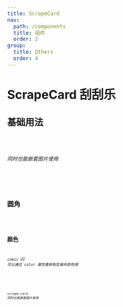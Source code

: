 ```yaml
---
title: ScrapeCard
nav:
  path: /components
  title: 组件
  order: 2
group:
  title: Others
  order: 4
---
```


# ScrapeCard 刮刮乐

## 基础用法

<code src="./demo/basic.tsx" />

###### 同时也能嵌套图片使用

<code src="./demo/image.tsx" />

## 圆角

<code src="./demo/round.tsx" />

## 颜色

###### comic UI 可以通过 color 属性重新制定画布颜色哦

<code src="./demo/color.tsx" />

###### scrape-card 同时也能嵌套图片使用

<API src="./index.tsx">
